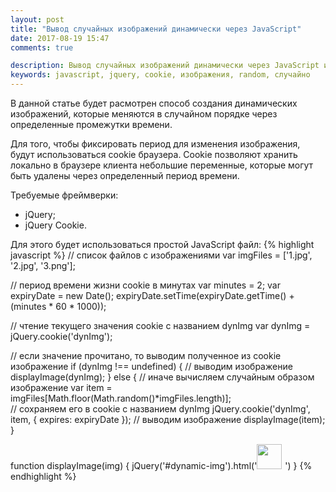 ```yaml
---
layout: post
title: "Вывод случайных изображений динамически через JavaScript"
date: 2017-08-19 15:47
comments: true

description: Вывод случайных изображений динамически через JavaScript и cookie
keywords: javascript, jquery, cookie, изображения, random, случайно
---
```


В данной статье будет расмотрен способ создания динамических изображений, которые меняются в случайном порядке через определенные промежутки времени.

Для того, чтобы фиксировать период для изменения изображения, будут использоваться cookie браузера. Cookie позволяют хранить локально в браузере клиента небольшие переменные, которые могут быть удалены через определенный период времени.

Требуемые фреймверки:
- jQuery;
- jQuery Cookie.

Для этого будет использоваться простой JavaScript файл:
{% highlight javascript %}
// список файлов с изображениями
var imgFiles = ['1.jpg', '2.jpg', '3.png'];

// период времени жизни cookie в минутах
var minutes = 2;
var expiryDate = new Date();
expiryDate.setTime(expiryDate.getTime() + (minutes * 60 * 1000));

// чтение текущего значения cookie с названием dynImg
var dynImg = jQuery.cookie('dynImg');

// если значение прочитано, то выводим полученное из cookie изображение
if (dynImg !== undefined) {
    // выводим изображение
    displayImage(dynImg);
} else {
    // иначе вычисляем случайным образом изображение
    var item = imgFiles[Math.floor(Math.random()*imgFiles.length)];  
    // сохраняем его в cookie с названием dynImg
    jQuery.cookie('dynImg', item, { expires: expiryDate });
    // выводим изображение
    displayImage(item);
}

function displayImage(img) {
    jQuery('#dynamic-img').html('<img src="/img/'+ img + '" class="rounded-circle" style="width: 40px; height: 40px; margin-right: 5px"/>')
}
{% endhighlight %}
